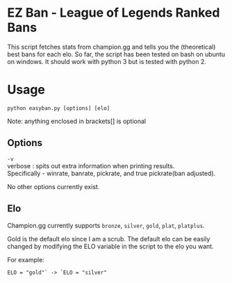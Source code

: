 # EZ Ban - League of Legends Ranked Bans
This script fetches stats from champion.gg and tells you the (theoretical) best bans for each elo.
So far, the script has been tested on bash on ubuntu on windows.
It should work with python 3 but is tested with python 2.

# Usage
`python easyban.py [options] [elo]`

Note: anything enclosed in brackets[] is optional

## Options
`-v`<br />
  verbose : spits out extra information when printing results.<br />
    Specifically - winrate, banrate, pickrate, and true pickrate(ban adjusted).

No other options currently exist.

## Elo
Champion.gg currently supports `bronze`, `silver`, `gold`, `plat`, `platplus`.

Gold is the default elo since I am a scrub.
The default elo can be easily changed by modifying the ELO variable in the script to the elo you want.

For example:

```
ELO = "gold"` -> `ELO = "silver"
```

